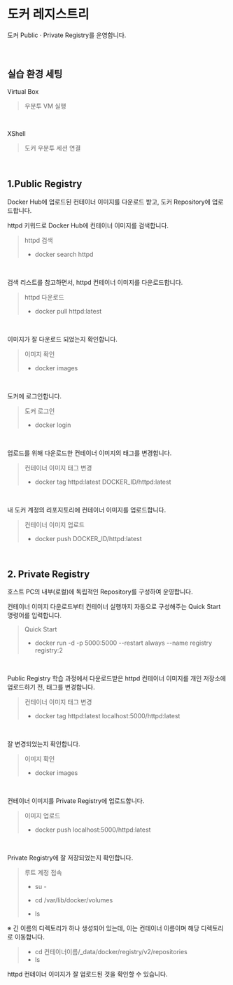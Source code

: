 # 도커 레지스트리
도커 Public · Private Registry를 운영합니다.
<br />
<br />
<br />

## 실습 환경 세팅

 Virtual Box
> 우분투 VM 실행
<br />
 
 XShell   
> 도커 우분투 세션 연결
<br />

## 1.Public Registry
Docker Hub에 업로드된 컨테이너 이미지를 다운로드 받고, 도커 Repository에 업로드합니다.
<br />

httpd 키워드로 Docker Hub에 컨테이너 이미지를 검색합니다.
> httpd 검색
> - docker search httpd
<br />

검색 리스트를 참고하면서, httpd 컨테이너 이미지를 다운로드합니다.
> httpd 다운로드
> - docker pull httpd:latest
<br />

이미지가 잘 다운로드 되었는지 확인합니다.
> 이미지 확인
> - docker images
<br />

도커에 로그인합니다.
> 도커 로그인
> - docker login
<br />

업로드를 위해 다운로드한 컨테이너 이미지의 태그를 변경합니다.
> 컨테이너 이미지 태그 변경
> - docker tag httpd:latest DOCKER_ID/httpd:latest
<br />

내 도커 계정의 리포지토리에 컨테이너 이미지를 업로드합니다.
> 컨테이너 이미지 업로드
> - docker push DOCKER_ID/httpd:latest
<br />

## 2. Private Registry
호스트 PC의 내부(로컬)에 독립적인 Repository를 구성하여 운영합니다.
<br />

컨테이너 이미지 다운로드부터 컨테이너 실행까지 자동으로 구성해주는 Quick Start 명령어를 입력합니다.
> Quick Start
> - docker run -d -p 5000:5000 --restart always --name registry registry:2
<br />

Public Registry 학습 과정에서 다운로드받은 httpd 컨테이너 이미지를 개인 저장소에 업로드하기 전, 태그를 변경합니다.
> 컨테이너 이미지 태그 변경
> - docker tag httpd:latest localhost:5000/httpd:latest
<br />

잘 변경되었는지 확인합니다.
> 이미지 확인
> - docker images
<br />

컨테이너 이미지를 Private Registry에 업로드합니다.
> 이미지 업로드
> - docker push localhost:5000/httpd:latest
<br />

Private Registry에 잘 저장되었는지 확인합니다.
> 루트 계정 접속
> - su -
>    
> - cd /var/lib/docker/volumes
> - ls   

※ 긴 이름의 디렉토리가 하나 생성되어 있는데, 이는 컨테이너 이름이며 해당 디렉토리로 이동합니다.

> - cd 컨테이너이름/_data/docker/registry/v2/repositories
> - ls

httpd 컨테이너 이미지가 잘 업로드된 것을 확인할 수 있습니다.
